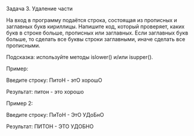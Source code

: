 Задача 3. Удаление части

На вход в программу подаётся строка, состоящая из прописных и заглавных букв кириллицы. Напишите код, который проверяет, каких букв в строке больше, прописных или заглавных. Если заглавных букв больше, то сделать все буквы строки заглавными, иначе сделать все прописными.

Подсказка: используйте методы islower() и/или isupper().


Пример:

Введите строку: ПитоН - этО хорошО


Результат: питон - это хорошо


Пример 2:

Введите строку: ПиТоН - ЭтО УДоБнО


Результат: ПИТОН - ЭТО УДОБНО
